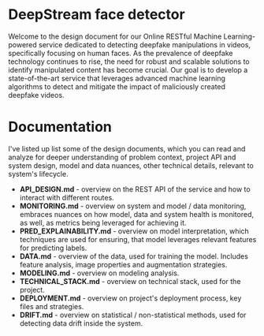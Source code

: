 # DeepStream face detector

Welcome to the design document for our Online RESTful Machine Learning-powered service dedicated to detecting deepfake manipulations in videos, specifically focusing on human faces. As the prevalence of deepfake technology continues to rise, the need for robust and scalable solutions to identify manipulated content has become crucial. Our goal is to develop a state-of-the-art service that leverages advanced machine learning algorithms to detect and mitigate the impact of maliciously created deepfake videos.

# Documentation

I've listed up list some of the design documents, which you can read and analyze for deeper understanding of problem context, project API and system design, model and data nuances, other technical details, relevant to system's lifecycle.

- **API_DESIGN.md** - overview on the REST API of the service and how to interact with different routes.
- **MONITORING.md** - overview on system and model / data monitoring, embraces nuances on how model, data and system health is monitored, as well, as metrics being leveraged for achieving it.
- **PRED_EXPLAINABILITY.md** - overview on model interpretation, which techniques are used for ensuring, that model leverages relevant features for predicting labels.
- **DATA.md** - overview of the data, used for training the model. Includes feature analysis, image properties and augmentation strategies.
- **MODELING.md** - overview on modeling analysis.
- **TECHNICAL_STACK.md** - overview on technical stack, used for the project.
- **DEPLOYMENT.md** - overview on project's deployment process, key files and strategies.
- **DRIFT.md** - overview on statistical / non-statistical methods, used for detecting data drift inside the system.



